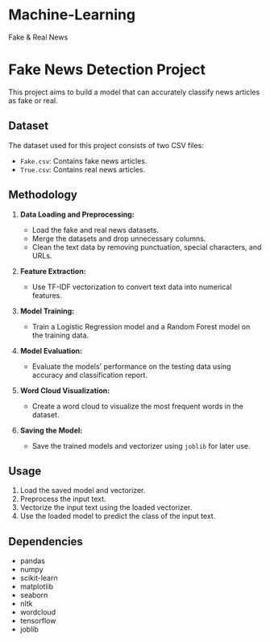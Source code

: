 # Machine-Learning
Fake &amp; Real News
# Fake News Detection Project

This project aims to build a model that can accurately classify news articles as fake or real.

## Dataset

The dataset used for this project consists of two CSV files:

* `Fake.csv`: Contains fake news articles.
* `True.csv`: Contains real news articles.

## Methodology

1. **Data Loading and Preprocessing:**
   - Load the fake and real news datasets.
   - Merge the datasets and drop unnecessary columns.
   - Clean the text data by removing punctuation, special characters, and URLs.

2. **Feature Extraction:**
   - Use TF-IDF vectorization to convert text data into numerical features.

3. **Model Training:**
   - Train a Logistic Regression model and a Random Forest model on the training data.

4. **Model Evaluation:**
   - Evaluate the models' performance on the testing data using accuracy and classification report.

5. **Word Cloud Visualization:**
   - Create a word cloud to visualize the most frequent words in the dataset.

6. **Saving the Model:**
    - Save the trained models and vectorizer using `joblib` for later use.

## Usage

1. Load the saved model and vectorizer.
2. Preprocess the input text.
3. Vectorize the input text using the loaded vectorizer.
4. Use the loaded model to predict the class of the input text.

## Dependencies

* pandas
* numpy
* scikit-learn
* matplotlib
* seaborn
* nltk
* wordcloud
* tensorflow
* joblib
